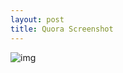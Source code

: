 ```yaml
---
layout: post
title: Quora Screenshot
---
```

![img](https://farm8.staticflickr.com/7281/16234381533_bf6e95d3b1_b.jpg)
